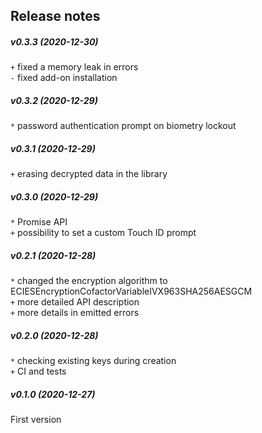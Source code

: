 Release notes
-------------
##### v0.3.3 (2020-12-30)
`+` fixed a memory leak in errors  
`-` fixed add-on installation  

##### v0.3.2 (2020-12-29)
`*` password authentication prompt on biometry lockout  

##### v0.3.1 (2020-12-29)
`+` erasing decrypted data in the library  

##### v0.3.0 (2020-12-29)
`*` Promise API  
`+` possibility to set a custom Touch ID prompt  

##### v0.2.1 (2020-12-28)
`*` changed the encryption algorithm to ECIESEncryptionCofactorVariableIVX963SHA256AESGCM  
`+` more detailed API description  
`+` more details in emitted errors  

##### v0.2.0 (2020-12-28)
`*` checking existing keys during creation  
`+` CI and tests  

##### v0.1.0 (2020-12-27)
First version  
